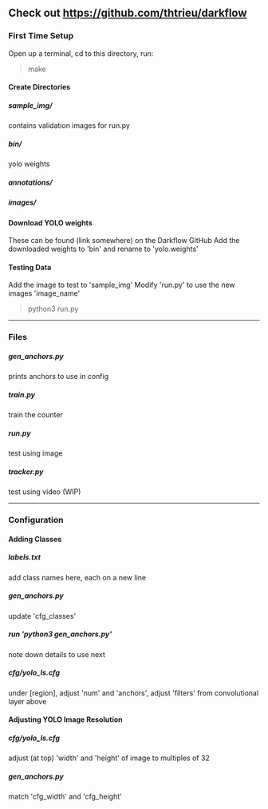 Check out https://github.com/thtrieu/darkflow
---
### First Time Setup
Open up a terminal, cd to this directory, run:
> make


#### Create Directories

##### sample_img/
contains validation images for run.py
##### bin/
yolo weights
##### annotations/
##### images/

#### Download YOLO weights
These can be found (link somewhere) on the Darkflow GitHub
Add the downloaded weights to 'bin' and rename to 'yolo.weights'

#### Testing Data
Add the image to test to 'sample_img'
Modify 'run.py' to use the new images 'image_name'
> python3 run.py

---

### Files

##### gen_anchors.py
prints anchors to use in config
##### train.py
train the counter
##### run.py
test using image
##### tracker.py
test using video (WIP)


---

### Configuration

#### Adding Classes

##### labels.txt
add class names here, each on a new line
##### gen_anchors.py
update 'cfg_classes'
##### run 'python3 gen_anchors.py'
note down details to use next
##### cfg/yolo_ls.cfg
under [region], adjust 'num' and 'anchors',
adjust 'filters' from convolutional layer above

#### Adjusting YOLO Image Resolution

##### cfg/yolo_ls.cfg
adjust (at top) 'width' and 'height' of image 
to multiples of 32
				
##### gen_anchors.py
match 'cfg_width' and 'cfg_height'


